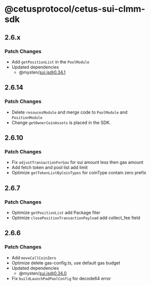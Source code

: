 # @cetusprotocol/cetus-sui-clmm-sdk

## 2.6.x

### Patch Changes

- Add `getPositionList` in the `PoolModule`
- Updated dependencies
  - @mysten/sui.js@0.34.1

## 2.6.14

### Patch Changes

- Delete `resoucesModule` and merge code to `PoolModule` and `PositionModule`
- Change `getOwnerCoinAssets` is placed in the SDK.

## 2.6.10

### Patch Changes

- Fix `adjustTransactionForGas` for sui amount less then gas amount
- Add  fetch token and pool list add limit
- Optimize `getTokenListByCoinTypes` for coinType contain zero prefix

## 2.6.7

### Patch Changes

- Optimize `getPositionList` add Package fiter
- Optimize `closePositionTransactionPayload` add collect_fee field

## 2.6.6

### Patch Changes

- Add `moveCallCoinZero`
- Optimize delete gas-config.ts, use default gas budget
- Updated dependencies
  - @mysten/sui.js@0.34.0
- Fix `buildLaunchPadPoolConfig` for decode64 error
